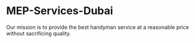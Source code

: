 # MEP-Services-Dubai
Our mission is to provide the best handyman service at a reasonable price without sacrificing quality. 
